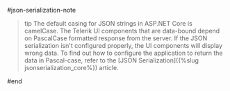 #json-serialization-note

>tip The default casing for JSON strings in ASP.NET Core is camelCase. The Telerik UI components that are data-bound depend on PascalCase formatted response from the server. If the JSON serialization isn't configured properly, the UI components will display wrong data. To find out how to configure the application to return the data in Pascal-case, refer to the [JSON Serialization]({%slug jsonserialization_core%}) article. 

#end